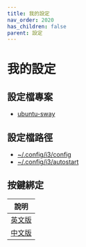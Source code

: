 ```yaml
---
title: 我的設定
nav_order: 2020
has_children: false
parent: 設定
---
```


# 我的設定

## 設定檔專案

* [ubuntu-sway](https://github.com/samwhelp/note-about-ubuntu-sway/tree/gh-pages/_demo/adjustment-ubuntu-sway/full/ubuntu-sway/config/sway)

## 設定檔路徑

* [~/.config/i3/config](https://github.com/samwhelp/note-about-ubuntu-sway/blob/gh-pages/_demo/adjustment-ubuntu-sway/full/ubuntu-sway/config/sway/config)
* [~/.config/i3/autostart](https://github.com/samwhelp/note-about-ubuntu-sway/blob/gh-pages/_demo/adjustment-ubuntu-sway/full/ubuntu-sway/config/sway/autostart)


## 按鍵綁定

| 說明 |
| --- |
| [英文版](https://github.com/samwhelp/note-about-ubuntu-sway/blob/gh-pages/_demo/adjustment-ubuntu-sway/full/ubuntu-sway/spec-keybind.md) |
| [中文版](https://samwhelp.github.io/note-about-ubuntu-sway/read/scenario/main.html) |

